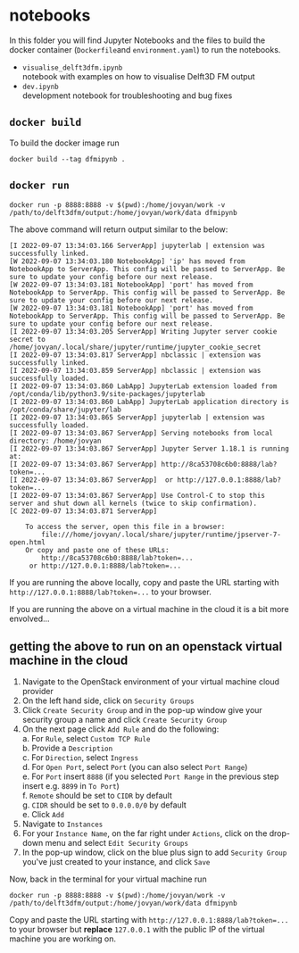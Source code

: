 # notebooks
In this folder you will find Jupyter Notebooks and the files to build the docker container (`Dockerfile`and `environment.yaml`) to run the notebooks.

* `visualise_delft3dfm.ipynb` \
    notebook with examples on how to visualise Delft3D FM output
* `dev.ipynb` \
    development notebook for troubleshooting and bug fixes

## `docker build`

To build the docker image run

    docker build --tag dfmipynb .

## `docker run`

    docker run -p 8888:8888 -v $(pwd):/home/jovyan/work -v /path/to/delft3dfm/output:/home/jovyan/work/data dfmipynb

The above command will return output similar to the below:
```
[I 2022-09-07 13:34:03.166 ServerApp] jupyterlab | extension was successfully linked.
[W 2022-09-07 13:34:03.180 NotebookApp] 'ip' has moved from NotebookApp to ServerApp. This config will be passed to ServerApp. Be sure to update your config before our next release.
[W 2022-09-07 13:34:03.181 NotebookApp] 'port' has moved from NotebookApp to ServerApp. This config will be passed to ServerApp. Be sure to update your config before our next release.
[W 2022-09-07 13:34:03.181 NotebookApp] 'port' has moved from NotebookApp to ServerApp. This config will be passed to ServerApp. Be sure to update your config before our next release.
[I 2022-09-07 13:34:03.205 ServerApp] Writing Jupyter server cookie secret to /home/jovyan/.local/share/jupyter/runtime/jupyter_cookie_secret
[I 2022-09-07 13:34:03.817 ServerApp] nbclassic | extension was successfully linked.
[I 2022-09-07 13:34:03.859 ServerApp] nbclassic | extension was successfully loaded.
[I 2022-09-07 13:34:03.860 LabApp] JupyterLab extension loaded from /opt/conda/lib/python3.9/site-packages/jupyterlab
[I 2022-09-07 13:34:03.860 LabApp] JupyterLab application directory is /opt/conda/share/jupyter/lab
[I 2022-09-07 13:34:03.865 ServerApp] jupyterlab | extension was successfully loaded.
[I 2022-09-07 13:34:03.867 ServerApp] Serving notebooks from local directory: /home/jovyan
[I 2022-09-07 13:34:03.867 ServerApp] Jupyter Server 1.18.1 is running at:
[I 2022-09-07 13:34:03.867 ServerApp] http://8ca53708c6b0:8888/lab?token=...
[I 2022-09-07 13:34:03.867 ServerApp]  or http://127.0.0.1:8888/lab?token=...
[I 2022-09-07 13:34:03.867 ServerApp] Use Control-C to stop this server and shut down all kernels (twice to skip confirmation).
[C 2022-09-07 13:34:03.871 ServerApp] 
    
    To access the server, open this file in a browser:
        file:///home/jovyan/.local/share/jupyter/runtime/jpserver-7-open.html
    Or copy and paste one of these URLs:
        http://8ca53708c6b0:8888/lab?token=...
     or http://127.0.0.1:8888/lab?token=...
```

If you are running the above locally, copy and paste the URL starting with `http://127.0.0.1:8888/lab?token=...` to your browser.

If you are running the above on a virtual machine in the cloud it is a bit more envolved...

## getting the above to run on an openstack virtual machine in the cloud

1. Navigate to the OpenStack environment of your virtual machine cloud provider
2. On the left hand side, click on `Security Groups`
3. Click `Create Security Group` and in the pop-up window give your security group a name and click `Create Security Group`
4. On the next page click `Add Rule` and do the following: \
    a. For `Rule`, select `Custom TCP Rule` \
    b. Provide a `Description` \
    c. For `Direction`, select `Ingress` \
    d. For `Open Port`, select `Port` (you can also select `Port Range`) \
    e. For `Port` insert `8888` (if you selected `Port Range` in the previous step insert e.g. `8899` in `To Port`) \
    f. `Remote` should be set to `CIDR` by default \
    g. `CIDR` should be set to `0.0.0.0/0` by default \
    e. Click `Add`
5. Navigate to `Instances`
6. For your `Instance Name`, on the far right under `Actions`, click on the drop-down menu and select `Edit Security Groups`
7. In the pop-up window, click on the blue plus sign to add `Security Group` you've just created to your instance, and click `Save`

Now, back in the terminal for your virtual machine run 

    docker run -p 8888:8888 -v $(pwd):/home/jovyan/work -v /path/to/delft3dfm/output:/home/jovyan/work/data dfmipynb

Copy and paste the URL starting with `http://127.0.0.1:8888/lab?token=...` to your browser but **replace** `127.0.0.1` with the public IP of the virtual machine you are working on.
